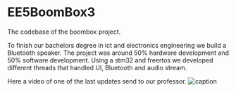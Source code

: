 # EE5BoomBox3

The codebase of the boombox project.

To finish our bachelors degree in ict and electronics engineering we build a Bluetooth speaker.
The project was around 50% hardware development and 50% software development.
Using a stm32 and freertos we developed different threads that handled UI, Bluetooth and audio stream. 

Here a video of one of the last updates send to our professor.
![caption](https://photos.app.goo.gl/rSZLSicWjxdv8FSj6) 
